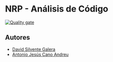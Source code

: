 # NRP - Análisis de Código

[![Quality gate](https://sonarcloud.io/api/project_badges/quality_gate?project=PRIS2-Practicas_NRP-codeAnalysis)](https://sonarcloud.io/summary/new_code?id=PRIS2-Practicas_NRP-codeAnalysis)

## Autores

- [David Silvente Galera](https://github.com/Dsg503)
- [Antonio Jesús Cano Andreu](https://github.com/aca062)
